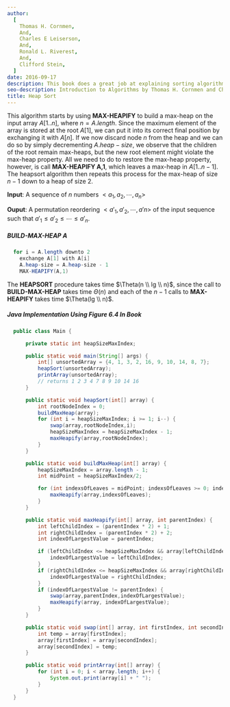 ```yaml
---
author:
  [
    Thomas H. Cornmen,
    And,
    Charles E Leiserson,
    And,
    Ronald L. Riverest,
    And,
    Clifford Stein,
  ]
date: 2016-09-17
description: This book does a great job at explaining sorting algorithms and data structures with the help of visual figures. It's very math intensive, going over proofs and concepts of the materials. The main reason I bought the book was to understand the basic sorting algorithms and data structures. It give me a better understanding of the time and space complexity in terms of Big O Notation.
seo-description: Introduction to Algorithms by Thomas H. Cornmen and Charles E Leiserson and Ronald L. Riverest and Clifford Stein notes.
title: Heap Sort
---
```


This algorithm starts by using **MAX-HEAPIFY** to build a max-heap on the input array $A[1..n]$, where $n = A.length$. Since the maximum element of the array is stored at the root $A[1]$, we can put it into its correct final position by exchanging it with $A[n]$. If we now discard node $n$ from the heap and we can do so by simply decrementing $A.heap-size$, we observe that the children of the root remain max-heaps, but the new root element might violate the max-heap property. All we need to do to restore the max-heap property, however, is call **MAX-HEAPIFY A,1**, which leaves a max-heap in $A[1..n - 1]$. The heapsort algorithm then repeats this process for the max-heap of size $n-1$ down to a heap of size 2.

**Input**: A sequence of $n$ numbers $<a_1,a_2,\cdots,a_n>$

**Ouput**: A permutation reordering $<a'_1,a'_2,\cdots,a'n>$ of the input sequence such that $a'_1 \leq a'_2 \leq \cdots \leq a'_n$.

##### BUILD-MAX-HEAP A

```java
  for i = A.length downto 2
    exchange A[1] with A[i]
    A.heap-size = A.heap-size - 1
    MAX-HEAPIFY(A,1)
```

The **HEAPSORT** procedure takes time $\Theta(n \\ lg \\ n)$, since the call to **BUILD-MAX-HEAP** takes time $\Theta(n)$ and each of the $n - 1$ calls to **MAX-HEAPIFY** takes time $\Theta(lg \\ n)$.

##### Java Implementation Using Figure 6.4 In Book

```java
  public class Main {

      private static int heapSizeMaxIndex;

      public static void main(String[] args) {
          int[] unsortedArray = {4, 1, 3, 2, 16, 9, 10, 14, 8, 7};
          heapSort(unsortedArray);
          printArray(unsortedArray);
          // returns 1 2 3 4 7 8 9 10 14 16
      }

      public static void heapSort(int[] array) {
          int rootNodeIndex = 0;
          buildMaxHeap(array);
          for (int i = heapSizeMaxIndex; i >= 1; i--) {
              swap(array,rootNodeIndex,i);
              heapSizeMaxIndex = heapSizeMaxIndex - 1;
              maxHeapify(array,rootNodeIndex);
          }
      }

      public static void buildMaxHeap(int[] array) {
          heapSizeMaxIndex = array.length - 1;
          int midPoint = heapSizeMaxIndex/2;

          for (int indexsOfLeaves = midPoint; indexsOfLeaves >= 0; indexsOfLeaves--) {
              maxHeapify(array,indexsOfLeaves);
          }
      }

      public static void maxHeapify(int[] array, int parentIndex) {
          int leftChildIndex = (parentIndex * 2) + 1;
          int rightChildIndex = (parentIndex * 2) + 2;
          int indexOfLargestValue = parentIndex;

          if (leftChildIndex <= heapSizeMaxIndex && array[leftChildIndex] > array[indexOfLargestValue]) {
              indexOfLargestValue = leftChildIndex;
          }
          if (rightChildIndex <= heapSizeMaxIndex && array[rightChildIndex] > array[indexOfLargestValue]) {
              indexOfLargestValue = rightChildIndex;
          }
          if (indexOfLargestValue != parentIndex) {
              swap(array,parentIndex,indexOfLargestValue);
              maxHeapify(array, indexOfLargestValue);
          }
      }

      public static void swap(int[] array, int firstIndex, int secondIndex) {
          int temp = array[firstIndex];
          array[firstIndex] = array[secondIndex];
          array[secondIndex] = temp;
      }

      public static void printArray(int[] array) {
          for (int i = 0; i < array.length; i++) {
              System.out.print(array[i] + " ");
          }
      }
  }
```
